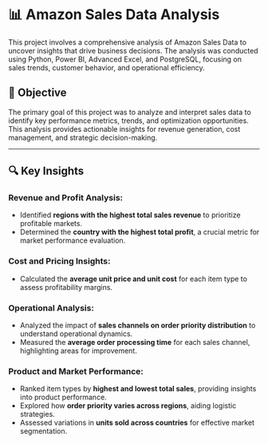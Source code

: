# 📊 Amazon Sales Data Analysis  

This project involves a comprehensive analysis of Amazon Sales Data to uncover insights that drive business decisions. The analysis was conducted using Python, Power BI, Advanced Excel, and PostgreSQL, focusing on sales trends, customer behavior, and operational efficiency.

## 🎯 Objective  
The primary goal of this project was to analyze and interpret sales data to identify key performance metrics, trends, and optimization opportunities. This analysis provides actionable insights for revenue generation, cost management, and strategic decision-making.

---

## 🔍 Key Insights  
### Revenue and Profit Analysis:  
- Identified **regions with the highest total sales revenue** to prioritize profitable markets.  
- Determined the **country with the highest total profit**, a crucial metric for market performance evaluation.  

### Cost and Pricing Insights:  
- Calculated the **average unit price and unit cost** for each item type to assess profitability margins.  

### Operational Analysis:  
- Analyzed the impact of **sales channels on order priority distribution** to understand operational dynamics.  
- Measured the **average order processing time** for each sales channel, highlighting areas for improvement.  

### Product and Market Performance:  
- Ranked item types by **highest and lowest total sales**, providing insights into product performance.  
- Explored how **order priority varies across regions**, aiding logistic strategies.  
- Assessed variations in **units sold across countries** for effective market segmentation.  

